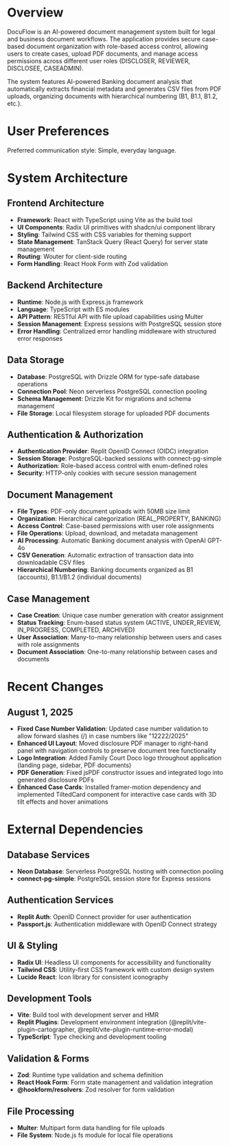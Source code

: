 # Overview

DocuFlow is an AI-powered document management system built for legal and business document workflows. The application provides secure case-based document organization with role-based access control, allowing users to create cases, upload PDF documents, and manage access permissions across different user roles (DISCLOSER, REVIEWER, DISCLOSEE, CASEADMIN). 

The system features AI-powered Banking document analysis that automatically extracts financial metadata and generates CSV files from PDF uploads, organizing documents with hierarchical numbering (B1, B1.1, B1.2, etc.).

# User Preferences

Preferred communication style: Simple, everyday language.

# System Architecture

## Frontend Architecture
- **Framework**: React with TypeScript using Vite as the build tool
- **UI Components**: Radix UI primitives with shadcn/ui component library
- **Styling**: Tailwind CSS with CSS variables for theming support
- **State Management**: TanStack Query (React Query) for server state management
- **Routing**: Wouter for client-side routing
- **Form Handling**: React Hook Form with Zod validation

## Backend Architecture
- **Runtime**: Node.js with Express.js framework
- **Language**: TypeScript with ES modules
- **API Pattern**: RESTful API with file upload capabilities using Multer
- **Session Management**: Express sessions with PostgreSQL session store
- **Error Handling**: Centralized error handling middleware with structured error responses

## Data Storage
- **Database**: PostgreSQL with Drizzle ORM for type-safe database operations
- **Connection Pool**: Neon serverless PostgreSQL connection pooling
- **Schema Management**: Drizzle Kit for migrations and schema management
- **File Storage**: Local filesystem storage for uploaded PDF documents

## Authentication & Authorization
- **Authentication Provider**: Replit OpenID Connect (OIDC) integration
- **Session Storage**: PostgreSQL-backed sessions with connect-pg-simple
- **Authorization**: Role-based access control with enum-defined roles
- **Security**: HTTP-only cookies with secure session management

## Document Management
- **File Types**: PDF-only document uploads with 50MB size limit
- **Organization**: Hierarchical categorization (REAL_PROPERTY, BANKING)
- **Access Control**: Case-based permissions with user role assignments
- **File Operations**: Upload, download, and metadata management
- **AI Processing**: Automatic Banking document analysis with OpenAI GPT-4o
- **CSV Generation**: Automatic extraction of transaction data into downloadable CSV files
- **Hierarchical Numbering**: Banking documents organized as B1 (accounts), B1.1/B1.2 (individual documents)

## Case Management
- **Case Creation**: Unique case number generation with creator assignment
- **Status Tracking**: Enum-based status system (ACTIVE, UNDER_REVIEW, IN_PROGRESS, COMPLETED, ARCHIVED)
- **User Association**: Many-to-many relationship between users and cases with role assignments
- **Document Association**: One-to-many relationship between cases and documents

# Recent Changes

## August 1, 2025
- **Fixed Case Number Validation**: Updated case number validation to allow forward slashes (/) in case numbers like "12222/2025"
- **Enhanced UI Layout**: Moved disclosure PDF manager to right-hand panel with navigation controls to preserve document tree functionality
- **Logo Integration**: Added Family Court Doco logo throughout application (landing page, sidebar, PDF documents)
- **PDF Generation**: Fixed jsPDF constructor issues and integrated logo into generated disclosure PDFs
- **Enhanced Case Cards**: Installed framer-motion dependency and implemented TiltedCard component for interactive case cards with 3D tilt effects and hover animations

# External Dependencies

## Database Services
- **Neon Database**: Serverless PostgreSQL hosting with connection pooling
- **connect-pg-simple**: PostgreSQL session store for Express sessions

## Authentication Services
- **Replit Auth**: OpenID Connect provider for user authentication
- **Passport.js**: Authentication middleware with OpenID Connect strategy

## UI & Styling
- **Radix UI**: Headless UI components for accessibility and functionality
- **Tailwind CSS**: Utility-first CSS framework with custom design system
- **Lucide React**: Icon library for consistent iconography

## Development Tools
- **Vite**: Build tool with development server and HMR
- **Replit Plugins**: Development environment integration (@replit/vite-plugin-cartographer, @replit/vite-plugin-runtime-error-modal)
- **TypeScript**: Type checking and development tooling

## Validation & Forms
- **Zod**: Runtime type validation and schema definition
- **React Hook Form**: Form state management and validation integration
- **@hookform/resolvers**: Zod resolver for form validation

## File Processing
- **Multer**: Multipart form data handling for file uploads
- **File System**: Node.js fs module for local file operations